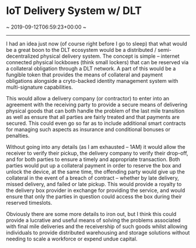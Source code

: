 # IoT Delivery System w/ DLT
~ 2019-09-12T06:59:23+00:00 ~
  
---
I had an idea just now (of course right before I go to sleep) that what would be a great boon to the DLT ecosystem would be a distributed / semi-decentralized physical delivery system. The concept is simple – internet connected physical lockboxes (think small lockers) that can be reserved via a collateral obligation through a DLT network. A part of this would be a fungible token that provides the means of collateral and payment obligations alongside a cryto-backed identity management system with multi-signature capabilities.

This would allow a delivery company (or contractor) to enter into an agreement with the receiving party to provide a secure means of delivering physical goods that can both handle the problem of the last mile transition as well as ensure that all parties are fairly treated and that payments are secured. This could even go so far as to include additional smart contracts for managing such aspects as insurance and conditional bonuses or penalties.

Without going into any details (as I am exhausted – 1AM) it would allow the receiver to verify their pickup, the delivery company to verify their drop-off, and for both parties to ensure a timely and appropriate transaction. Both parties would put up a collateral payment in order to reserve the box and unlock the device, at the same time, the offending party would give up the collateral in the event of a breach of contract – whether by late delivery, missed delivery, and failed or late pickup. This would provide a royalty to the delivery box provider in exchange for providing the service, and would ensure that only the parties in question could access the box during their reserved timeslots.

Obviously there are some more details to iron out, but I think this could provide a lucrative and useful means of solving the problems associated with final mile deliveries and the receivership of such goods whilst allowing individuals to provide distributed warehousing and storage solutions without needing to scale a workforce or expend undue capital.